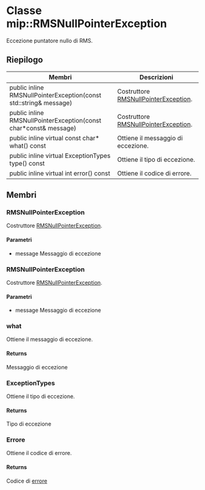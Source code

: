 # <a name="class-miprmsnullpointerexception"></a>Classe mip::RMSNullPointerException 
Eccezione puntatore nullo di RMS.
  
## <a name="summary"></a>Riepilogo
 Membri                        | Descrizioni                                
--------------------------------|---------------------------------------------
public inline RMSNullPointerException(const std::string& message)  |  Costruttore [RMSNullPointerException](#classmip_1_1_r_m_s_null_pointer_exception).
public inline RMSNullPointerException(const char*const& message)  |  Costruttore [RMSNullPointerException](#classmip_1_1_r_m_s_null_pointer_exception).
public inline virtual const char* what() const  |  Ottiene il messaggio di eccezione.
public inline virtual ExceptionTypes type() const  |  Ottiene il tipo di eccezione.
public inline virtual int error() const  |  Ottiene il codice di errore.
  
## <a name="members"></a>Membri
  
### <a name="rmsnullpointerexception"></a>RMSNullPointerException
Costruttore [RMSNullPointerException](#classmip_1_1_r_m_s_null_pointer_exception).
  
#### <a name="parameters"></a>Parametri
* message Messaggio di eccezione
  
### <a name="rmsnullpointerexception"></a>RMSNullPointerException
Costruttore [RMSNullPointerException](#classmip_1_1_r_m_s_null_pointer_exception).
  
#### <a name="parameters"></a>Parametri
* message Messaggio di eccezione
  
### <a name="what"></a>what
Ottiene il messaggio di eccezione.
  
#### <a name="returns"></a>Returns
Messaggio di eccezione
  
### <a name="exceptiontypes"></a>ExceptionTypes
Ottiene il tipo di eccezione.
  
#### <a name="returns"></a>Returns
Tipo di eccezione
  
### <a name="error"></a>Errore
Ottiene il codice di errore.
  
#### <a name="returns"></a>Returns
Codice di [errore](#classmip_1_1_error)